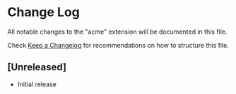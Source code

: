 # Change Log

All notable changes to the "acme" extension will be documented in this file.

Check [Keep a Changelog](http://keepachangelog.com/) for recommendations on how to structure this file.

## [Unreleased]

- Initial release